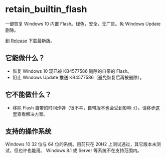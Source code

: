 # retain_builtin_flash
 一键恢复 Windows 10 内置 Flash。绿色，安全，无广告。免 Windows Update 删除。
 
 到 [Release](https://github.com/pokon548/retain_builtin_flash/releases) 下载最新版。
 
## 它能做什么？
- 恢复 Windows 10 现已被 KB4577586 删除的自带的 Flash。
- 阻止 Windows Update 推送 KB4577586（避免恢复后再被删除）。

## 它不能做什么？
- 移除 Flash 自带的时间炸弹（很不幸，自带版本也会受到影响 :(）。请移步[这里](https://github.com/KuromeSan/FlashPatcher/)查看解决方案。

## 支持的操作系统
Windows 10 32 位与 64 位的系统。目前只在 20H2 上测试通过，其它版本未测试，但也许也能用。
Windows 8.1 或 Server 等系统不在支持范围内。

